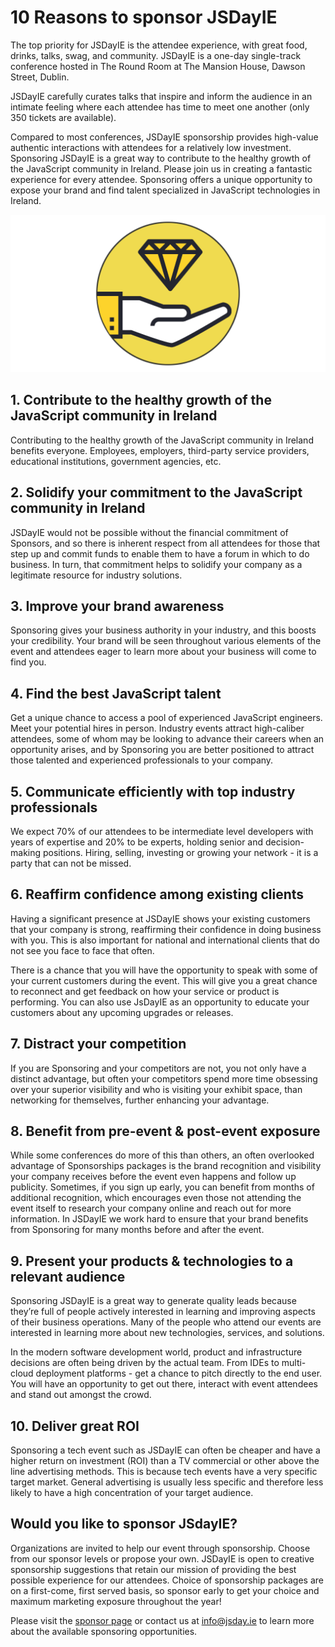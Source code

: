 # 10 Reasons to sponsor JSDayIE

The top priority for JSDayIE is the attendee experience, with great food, drinks, talks, swag, and community. JSDayIE is a one-day single-track conference hosted in The Round Room at The Mansion House, Dawson Street, Dublin.

JSDayIE carefully curates talks that inspire and inform the audience in an intimate feeling where each attendee has time to meet one another (only 350 tickets are available).

Compared to most conferences, JSDayIE sponsorship provides high-value authentic interactions with attendees for a relatively low investment. Sponsoring JSDayIE is a great way to contribute to the healthy growth of the JavaScript community in Ireland. Please join us in creating a fantastic experience for every attendee. Sponsoring offers a unique opportunity to expose your brand and find talent specialized in JavaScript technologies in Ireland.

![](/media/blog/blog_post_3.png)

## 1. Contribute to the healthy growth of the JavaScript community in Ireland

Contributing to the healthy growth of the JavaScript community in Ireland benefits everyone. Employees, employers, third-party service providers, educational institutions, government agencies, etc.

## 2. Solidify your commitment to the JavaScript community in Ireland

JSDayIE would not be possible without the financial commitment of Sponsors, and so there is inherent respect from all attendees for those that step up and commit funds to enable them to have a forum in which to do business. In turn, that commitment helps to solidify your company as a legitimate resource for industry solutions. 

## 3. Improve your brand awareness

Sponsoring gives your business authority in your industry, and this boosts your credibility. Your brand will be seen throughout various elements of the event and attendees eager to learn more about your business will come to find you. 

## 4. Find the best JavaScript talent
 
Get a unique chance to access a pool of experienced JavaScript engineers. Meet your potential hires in person. Industry events attract high-caliber attendees, some of whom may be looking to advance their careers when an opportunity arises, and by Sponsoring you are better positioned to attract those talented and experienced professionals to your company. 

## 5. Communicate efficiently with top industry professionals

We expect 70% of our attendees to be intermediate level developers with years of expertise and 20% to be experts, holding senior and decision-making positions. Hiring, selling, investing or growing your network - it is a party that can not be missed.

## 6. Reaffirm confidence among existing clients

Having a significant presence at JSDayIE shows your existing customers that your company is strong, reaffirming their confidence in doing business with you. This is also important for national and international clients that do not see you face to face that often. 

There is a chance that you will have the opportunity to speak with some of your current customers during the event. This will give you a great chance to reconnect and get feedback on how your service or product is performing. You can also use JsDayIE as an opportunity to educate your customers about any upcoming upgrades or releases.

## 7. Distract your competition

If you are Sponsoring and your competitors are not, you not only have a distinct advantage, but often your competitors spend more time obsessing over your superior visibility and who is visiting your exhibit space, than networking for themselves, further enhancing your advantage. 

## 8. Benefit from pre-event & post-event exposure

While some conferences do more of this than others, an often overlooked advantage of Sponsorships packages is the brand recognition and visibility your company receives before the event even happens and follow up publicity. Sometimes, if you sign up early, you can benefit from months of additional recognition, which encourages even those not attending the event itself to research your company online and reach out for more information. In JSDayIE we work hard to ensure that your brand benefits from Sponsoring for many months before and after the event.

## 9. Present your products & technologies to a relevant audience

Sponsoring JSDayIE is a great way to generate quality leads because they’re full of people actively interested in learning and improving aspects of their business operations. Many of the people who attend our events are interested in learning more about new technologies, services, and solutions. 

In the modern software development world, product and infrastructure decisions are often being driven by the actual team. From IDEs to multi-cloud deployment platforms - get a chance to pitch directly to the end user. You will have an opportunity to get out there, interact with event attendees and stand out amongst the crowd.

## 10. Deliver great ROI

Sponsoring a tech event such as JSDayIE can often be cheaper and have a higher return on investment (ROI) than a TV commercial or other above the line advertising methods. This is because tech events have a very specific target market. General advertising is usually less specific and therefore less likely to have a high concentration of your target audience.

## Would you like to sponsor JSdayIE?

Organizations are invited to help our event through sponsorship. Choose from our sponsor levels or propose your own. JSDayIE is open to creative sponsorship suggestions that retain our mission of providing the best possible experience for our attendees. Choice of sponsorship packages are on a first-come, first served basis, so sponsor early to get your choice and maximum marketing exposure throughout the year!

Please visit the [sponsor page](/sponsors) or contact us at [info@jsday.ie](mailto:info@jsday.ie)
to learn more about the available sponsoring opportunities.
